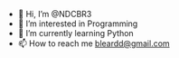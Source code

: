 - 👋 Hi, I’m @NDCBR3
- 👀 I’m interested in Programming
- 🌱 I’m currently learning Python
- 📫 How to reach me bleardd@gmail.com

<!---
NDCBR3/NDCBR3 is a ✨ special ✨ repository because its `README.md` (this file) appears on your GitHub profile.
You can click the Preview link to take a look at your changes.
--->
